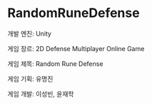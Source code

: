 # RandomRuneDefense

개발 엔진: Unity

게임 장르: 2D Defense Multiplayer Online Game

게임 제목: Random Rune Defense

게임 기획: 유명진

게임 개발: 이성빈, 윤재학

